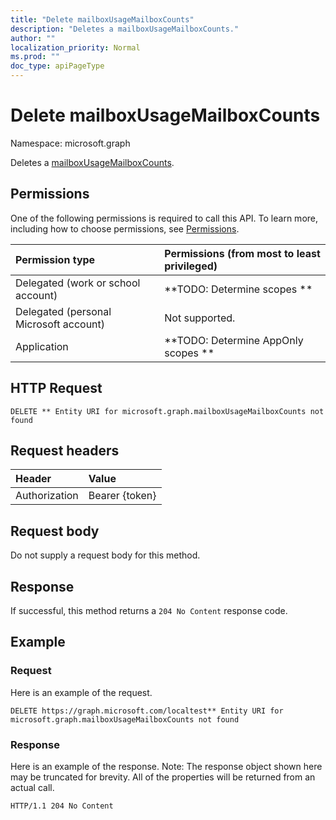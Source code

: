```yaml
---
title: "Delete mailboxUsageMailboxCounts"
description: "Deletes a mailboxUsageMailboxCounts."
author: ""
localization_priority: Normal
ms.prod: ""
doc_type: apiPageType
---
```


# Delete mailboxUsageMailboxCounts

Namespace: microsoft.graph

Deletes a [mailboxUsageMailboxCounts](../resources/mailboxusagemailboxcounts.md).

## Permissions
One of the following permissions is required to call this API. To learn more, including how to choose permissions, see [Permissions](/concepts/permissions-reference.md).

|Permission type|Permissions (from most to least privileged)|
|:---|:---|
|Delegated (work or school account)|**TODO: Determine scopes **|
|Delegated (personal Microsoft account)|Not supported.|
|Application|**TODO: Determine AppOnly scopes **|

## HTTP Request
<!-- {
  "blockType": "ignored"
}
-->
``` http
DELETE ** Entity URI for microsoft.graph.mailboxUsageMailboxCounts not found
```

## Request headers
|Header|Value|
|:---|:---|
|Authorization|Bearer {token}|

## Request body
Do not supply a request body for this method.

## Response
If successful, this method returns a `204 No Content` response code.

## Example

### Request
Here is an example of the request.
<!-- {
  "blockType": "request",
  "name": "delete_mailboxusagemailboxcounts"
}
-->
``` http
DELETE https://graph.microsoft.com/localtest** Entity URI for microsoft.graph.mailboxUsageMailboxCounts not found
```

### Response
Here is an example of the response. Note: The response object shown here may be truncated for brevity. All of the properties will be returned from an actual call.
<!-- {
  "blockType": "response",
  "truncated": true
}
-->
``` http
HTTP/1.1 204 No Content
```

